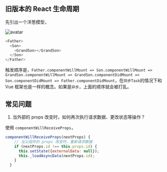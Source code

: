 ## 旧版本的 React 生命周期

先引出一个洋葱模型，

![avatar](https://p1-jj.byteimg.com/tos-cn-i-t2oaga2asx/gold-user-assets/2019/12/15/16f0a0b3e1f4f59f~tplv-t2oaga2asx-watermark.awebp)

```js
<Father>
  <Son>
    <GrandSon></GrandSon>
  </Son>
</Father>
```

触发顺序是，`Father.componentWillMount => Son.componentWillMount => GrandSon.componentWillMount => GrandSon.componentDidMount => Son.componentDidMount => Father.componentDidMount`，在`同步Task`的情况下和 Vue 框架也是一样的概念。如果是`异步`，上面的顺序就会被打乱。

## 常见问题

1. 当外部的 props 改变时，如何再次执行请求数据、更改状态等操作？

使用 `componentWillReceiveProps`，

```js
componentWillReceiveProps(nextProps) {
    // 当父组件的 props 改变时，重新请求数据
    if (nextProps.id !== this.props.id) {
      this.setState({externalData: null});
      this._loadAsyncData(nextProps.id);
    }
  }
```
